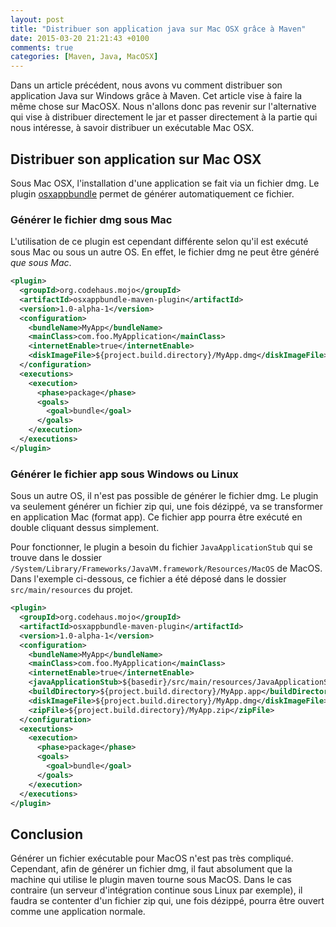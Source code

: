 ```yaml
---
layout: post
title: "Distribuer son application java sur Mac OSX grâce à Maven"
date: 2015-03-20 21:21:43 +0100
comments: true
categories: [Maven, Java, MacOSX]
---
```


Dans un article précédent, nous avons vu comment distribuer son application Java sur Windows grâce à Maven. Cet article vise à faire la même chose sur MacOSX.
Nous n'allons donc pas revenir sur l'alternative qui vise à distribuer directement le jar et passer directement à la partie qui nous intéresse, à savoir distribuer un exécutable Mac OSX.

<!-- more -->

## Distribuer son application sur Mac OSX

Sous Mac OSX, l'installation d'une application se fait via un fichier dmg. Le plugin [osxappbundle](http://mojo.codehaus.org/osxappbundle-maven-plugin/) permet de générer automatiquement ce fichier.

### Générer le fichier dmg sous Mac

L'utilisation de ce plugin est cependant différente selon qu'il est exécuté sous Mac ou sous un autre OS. En effet, le fichier dmg ne peut être généré *que sous Mac*.

```xml
<plugin>
  <groupId>org.codehaus.mojo</groupId>
  <artifactId>osxappbundle-maven-plugin</artifactId>
  <version>1.0-alpha-1</version>
  <configuration>
    <bundleName>MyApp</bundleName>
    <mainClass>com.foo.MyApplication</mainClass>
    <internetEnable>true</internetEnable>
    <diskImageFile>${project.build.directory}/MyApp.dmg</diskImageFile>
  </configuration>
  <executions>
    <execution>
      <phase>package</phase>
      <goals>
      	<goal>bundle</goal>
      </goals>
    </execution>
  </executions>
</plugin>
```

### Générer le fichier app sous Windows ou Linux

Sous un autre OS, il n'est pas possible de générer le fichier dmg. Le plugin va seulement générer un fichier zip qui, une fois dézippé, va se transformer en application Mac (format app).
Ce fichier app pourra être exécuté en double cliquant dessus simplement.

Pour fonctionner, le plugin a besoin du fichier `JavaApplicationStub` qui se trouve dans le dossier `/System/Library/Frameworks/JavaVM.framework/Resources/MacOS` de MacOS. Dans l'exemple ci-dessous, ce fichier a été déposé dans le dossier `src/main/resources` du projet.

```xml
<plugin>
  <groupId>org.codehaus.mojo</groupId>
  <artifactId>osxappbundle-maven-plugin</artifactId>
  <version>1.0-alpha-1</version>
  <configuration>
    <bundleName>MyApp</bundleName>
    <mainClass>com.foo.MyApplication</mainClass>
    <internetEnable>true</internetEnable>
    <javaApplicationStub>${basedir}/src/main/resources/JavaApplicationStub</javaApplicationStub>
    <buildDirectory>${project.build.directory}/MyApp.app</buildDirectory>
    <diskImageFile>${project.build.directory}/MyApp.dmg</diskImageFile>
    <zipFile>${project.build.directory}/MyApp.zip</zipFile>
  </configuration>
  <executions>
    <execution>
      <phase>package</phase>
      <goals>
      	<goal>bundle</goal>
      </goals>
    </execution>
  </executions>
</plugin>
```

## Conclusion

Générer un fichier exécutable pour MacOS n'est pas très compliqué. Cependant, afin de générer un fichier dmg, il faut absolument que la machine qui utilise le plugin maven tourne sous MacOS. Dans le cas contraire (un serveur d'intégration continue sous Linux par exemple), il faudra se contenter d'un fichier zip qui, une fois dézippé, pourra être ouvert comme une application normale.
